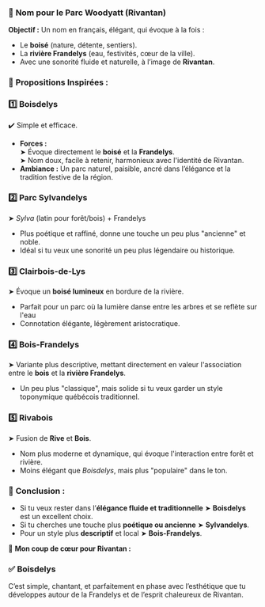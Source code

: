 ### 🌳 **Nom pour le Parc Woodyatt (Rivantan)**

**Objectif :** Un nom en français, élégant, qui évoque à la fois :

- Le **boisé** (nature, détente, sentiers).
- La **rivière Frandelys** (eau, festivités, cœur de la ville).
- Avec une sonorité fluide et naturelle, à l’image de **Rivantan**.

### 🎨 **Propositions Inspirées :**

### 1️⃣ **Boisdelys**

✔️ Simple et efficace.

- **Forces :**  
    ➤ Évoque directement le **boisé** et la **Frandelys**.  
    ➤ Nom doux, facile à retenir, harmonieux avec l'identité de Rivantan.    
- **Ambiance :** Un parc naturel, paisible, ancré dans l’élégance et la tradition festive de la région.

### 2️⃣ **Parc Sylvandelys**

➤ _Sylva_ (latin pour forêt/bois) + Frandelys

- Plus poétique et raffiné, donne une touche un peu plus "ancienne" et noble.    
- Idéal si tu veux une sonorité un peu plus légendaire ou historique.

### 3️⃣ **Clairbois-de-Lys**

➤ Évoque un **boisé lumineux** en bordure de la rivière.

- Parfait pour un parc où la lumière danse entre les arbres et se reflète sur l'eau    
- Connotation élégante, légèrement aristocratique.

### 4️⃣ **Bois-Frandelys**

➤ Variante plus descriptive, mettant directement en valeur l'association entre le **bois** et la **rivière Frandelys**.

- Un peu plus "classique", mais solide si tu veux garder un style toponymique québécois traditionnel.    

### 5️⃣ **Rivabois**

➤ Fusion de **Rive** et **Bois**.

- Nom plus moderne et dynamique, qui évoque l'interaction entre forêt et rivière.    
- Moins élégant que _Boisdelys_, mais plus "populaire" dans le ton.

### 🌟 **Conclusion :**

- Si tu veux rester dans l’**élégance fluide et traditionnelle** ➤ **Boisdelys** est un excellent choix.    
- Si tu cherches une touche plus **poétique ou ancienne** ➤ **Sylvandelys**.
- Pour un style plus **descriptif** et local ➤ **Bois-Frandelys**.

🎯 **Mon coup de cœur pour Rivantan :**

### ✅ **Boisdelys**

C’est simple, chantant, et parfaitement en phase avec l’esthétique que tu développes autour de la Frandelys et de l’esprit chaleureux de Rivantan.

